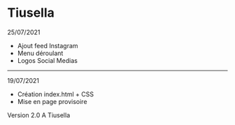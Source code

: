 # Tiusella
25/07/2021

- Ajout feed Instagram
- Menu déroulant 
- Logos Social Medias
-----------------------------------------------------------
19/07/2021
- Création index.html + CSS 
- Mise en page provisoire


Version 2.0 A Tiusella
